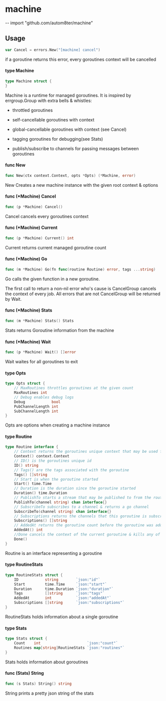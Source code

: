 # machine
--
    import "github.com/autom8ter/machine"


## Usage

```go
var Cancel = errors.New("[machine] cancel")
```
if a goroutine returns this error, every goroutines context will be cancelled

#### type Machine

```go
type Machine struct {
}
```

Machine is a runtime for managed goroutines. It is inspired by errgroup.Group
with extra bells & whistles:

- throttled goroutines

- self-cancellable goroutines with context

- global-cancellable goroutines with context (see Cancel)

- tagging goroutines for debugging(see Stats)

- publish/subscribe to channels for passing messages between goroutines

#### func  New

```go
func New(ctx context.Context, opts *Opts) (*Machine, error)
```
New Creates a new machine instance with the given root context & options

#### func (*Machine) Cancel

```go
func (p *Machine) Cancel()
```
Cancel cancels every goroutines context

#### func (*Machine) Current

```go
func (p *Machine) Current() int
```
Current returns current managed goroutine count

#### func (*Machine) Go

```go
func (m *Machine) Go(fn func(routine Routine) error, tags ...string)
```
Go calls the given function in a new goroutine.

The first call to return a non-nil error who's cause is CancelGroup cancels the
context of every job. All errors that are not CancelGroup will be returned by
Wait.

#### func (*Machine) Stats

```go
func (m *Machine) Stats() Stats
```
Stats returns Goroutine information from the machine

#### func (*Machine) Wait

```go
func (p *Machine) Wait() []error
```
Wait waites for all goroutines to exit

#### type Opts

```go
type Opts struct {
	// MaxRoutines throttles goroutines at the given count
	MaxRoutines int
	// Debug enables debug logs
	Debug            bool
	PubChannelLength int
	SubChannelLength int
}
```

Opts are options when creating a machine instance

#### type Routine

```go
type Routine interface {
	// Context returns the goroutines unique context that may be used for cancellation
	Context() context.Context
	// ID() is the goroutines unique id
	ID() string
	// Tags() are the tags associated with the goroutine
	Tags() []string
	// Start is when the goroutine started
	Start() time.Time
	// Duration is the duration since the goroutine started
	Duration() time.Duration
	// PublishTo starts a stream that may be published to from the routine. It listens on the returned channel.
	PublishTo(channel string) chan interface{}
	// SubscribeTo subscribes to a channel & returns a go channel
	SubscribeTo(channel string) chan interface{}
	// Subscriptions returns the channels that this goroutine is subscribed to
	Subscriptions() []string
	// AddedAt returns the goroutine count before the goroutine was added
	AddedAt() int
	//Done cancels the context of the current goroutine & kills any of it's subscriptions
	Done()
}
```

Routine is an interface representing a goroutine

#### type RoutineStats

```go
type RoutineStats struct {
	ID            string        `json:"id"`
	Start         time.Time     `json:"start"`
	Duration      time.Duration `json:"duration"`
	Tags          []string      `json:"tags"`
	AddedAt       int           `json:"addedAt"`
	Subscriptions []string      `json:"subscriptions"`
}
```

RoutineStats holds information about a single goroutine

#### type Stats

```go
type Stats struct {
	Count    int                     `json:"count"`
	Routines map[string]RoutineStats `json:"routines"`
}
```

Stats holds information about goroutines

#### func (Stats) String

```go
func (s Stats) String() string
```
String prints a pretty json string of the stats
